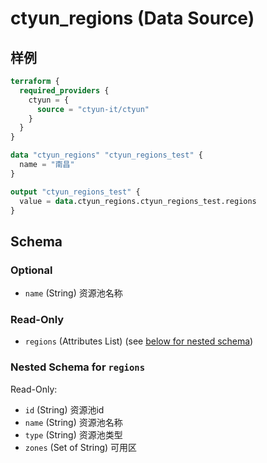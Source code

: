 # ctyun_regions (Data Source)



## 样例

```terraform
terraform {
  required_providers {
    ctyun = {
      source = "ctyun-it/ctyun"
    }
  }
}

data "ctyun_regions" "ctyun_regions_test" {
  name = "南昌"
}

output "ctyun_regions_test" {
  value = data.ctyun_regions.ctyun_regions_test.regions
}
```

<!-- schema generated by tfplugindocs -->
## Schema

### Optional

- `name` (String) 资源池名称

### Read-Only

- `regions` (Attributes List) (see [below for nested schema](#nestedatt--regions))

<a id="nestedatt--regions"></a>
### Nested Schema for `regions`

Read-Only:

- `id` (String) 资源池id
- `name` (String) 资源池名称
- `type` (String) 资源池类型
- `zones` (Set of String) 可用区